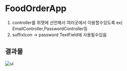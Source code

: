 # FoodOrderApp

1. controller를 위젯에 선언해서 여러곳에서 이용할수있도록 ex) EmailController,PasswordController등
2. suffixIcon -> password TextField에 사용될수있음

## 결과물
![ui](https://user-images.githubusercontent.com/76200940/140810272-1b11e67e-886e-445b-ad78-2a4d31e34966.png)
